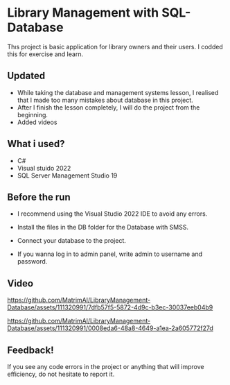 
# Library Management with SQL-Database

Thıs project is basic application for library owners and their users. I codded this for exercise and learn.

## Updated
- While taking the database and management systems lesson, I realised that I made too many mistakes about database in this project.
- After I finish the lesson completely, I will do the project from the beginning.
- Added videos

## What i used?

- C#
- Visual stuido 2022
- SQL Server Management Studio 19

  
## Before the run 

- I recommend using the Visual Studio 2022 IDE to avoid any errors.

- Install the files in the DB folder for the Database with SMSS.

- Connect your database to the project.

- If you wanna log in to admin panel, write admin to username and password.

## Video


https://github.com/MatrimAl/LibraryManagement-Database/assets/111320991/7dfb57f5-5872-4d9c-b3ec-30037eeb04b9




https://github.com/MatrimAl/LibraryManagement-Database/assets/111320991/0008eda6-48a8-4649-a1ea-2a605772f27d


  
## Feedback!

If you see any code errors in the project or anything that will improve efficiency, do not hesitate to report it.

  
